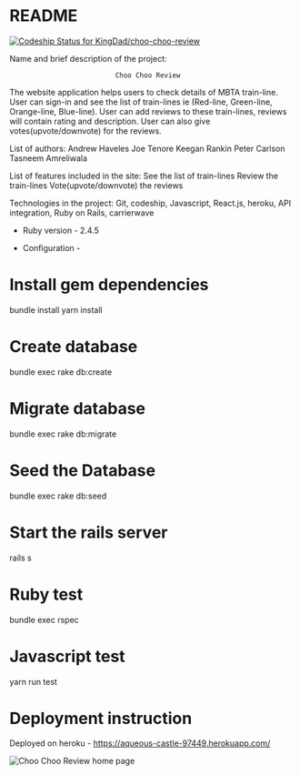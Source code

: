 # README
[![Codeship Status for KingDad/choo-choo-review](https://app.codeship.com/projects/c0f47e50-4752-0137-7f53-76ed84384a4f/status?branch=master)](https://app.codeship.com/projects/337479)

Name and brief description of the project:

                              Choo Choo Review
The website application helps users to check details of MBTA train-line. User can sign-in and see the list of train-lines ie (Red-line, Green-line, Orange-line, Blue-line). User can add reviews to these train-lines, reviews will contain rating and description. User can also give votes(upvote/downvote) for the reviews.

List of authors:
Andrew Haveles
Joe Tenore
Keegan Rankin
Peter Carlson
Tasneem Amreliwala

List of features included in the site:
See the list of train-lines
Review the train-lines
Vote(upvote/downvote) the reviews

Technologies in the project:
Git, codeship, Javascript, React.js, heroku, API integration, Ruby on Rails, carrierwave

* Ruby version - 2.4.5

* Configuration -

# Install gem dependencies
bundle install
yarn install

# Create database
bundle exec rake db:create

# Migrate database
bundle exec rake db:migrate

# Seed the Database
bundle exec rake db:seed

# Start the rails server
rails s

# Ruby test
bundle exec rspec

# Javascript test
yarn run test

# Deployment instruction
Deployed on heroku -
https://aqueous-castle-97449.herokuapp.com/

![Choo Choo Review home page](app/assets/images/choo-choo-home-page.png?raw=true "Choo Choo Review")
